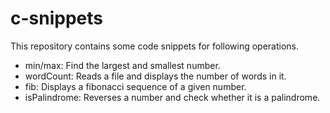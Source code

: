 # c-snippets

This repository contains some code snippets for following operations.

- min/max: Find the largest and smallest number.
- wordCount: Reads a file and displays the number of words in it.
- fib: Displays a fibonacci sequence of a given number.
- isPalindrome: Reverses a number and check whether it is a palindrome.
